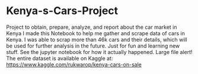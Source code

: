 # Kenya-s-Cars-Project
Project to obtain, prepare, analyze, and report about the car market in Kenya
I made this Notebook to help me gather and scrape data of cars in Kenya. I was able to scrap more than 46k cars and their details, which will be used for further analysis in the future. Just for fun and learning new stuff.
See the jupyter notebook for how it actually happened. Large file alert!
The entire dataset is available on Kaggle at: https://www.kaggle.com/rukwarop/kenya-cars-on-sale
